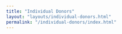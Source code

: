 ```yaml
---
title: "Individual Donors"
layout: "layouts/individual-donors.html"
permalink: "/individual-donors/index.html"
---
```

